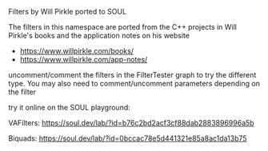 
Filters by Will Pirkle ported to SOUL

The filters in this namespace are ported from the C++ projects in Will Pirkle's books
and the application notes on his website

- https://www.willpirkle.com/books/
- https://www.willpirkle.com/app-notes/


uncomment/comment the filters in the FilterTester graph to try the different type. You may also need to comment/uncomment parameters
depending on the filter


try it online on the SOUL playground:

VAFilters: https://soul.dev/lab/?id=b76c2bd2acf3cf88dab2883896996a5b

Biquads: https://soul.dev/lab/?id=0bccac78e5d441321e85a8ac1da13b75
